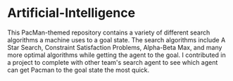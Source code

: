 # Artificial-Intelligence
This PacMan-themed repository contains a variety of different search algorithms a machine uses to a goal state. The search algorithms include A Star Search, Constraint Satisfaction Problems, Alpha-Beta Max, and many more optimal algorithms while getting the agent to the goal. I contributed in a project to complete with other team's search agent to see which agent can get Pacman to the goal state the most quick. 

